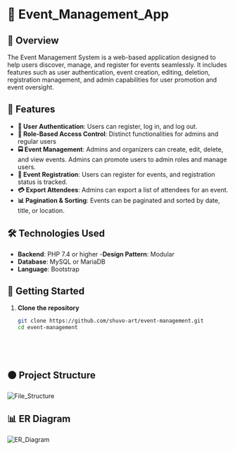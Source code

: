 # 🚌 Event_Management_App

## 🌟 Overview

The Event Management System is a web-based application designed to help users discover, manage, and register for events seamlessly. It includes features such as user authentication, event creation, editing, deletion, registration management, and admin capabilities for user promotion and event oversight.


## 🚀 Features

- **🔐 User Authentication**: Users can register, log in, and log out.
- **👥 Role-Based Access Control**: Distinct functionalities for admins and regular users
- **🚍 Event Management**: Admins and organizers can create, edit, delete, and view events. Admins can promote users to admin roles and manage users.
- **🎫 Event Registration**: Users can register for events, and registration status is tracked.
- **💳 Export Attendees**: Admins can export a list of attendees for an event.
- **📊 Pagination & Sorting**: Events can be paginated and sorted by date, title, or location.

## 🛠 Technologies Used

- **Backend**: PHP 7.4 or higher
-**Design Pattern**: Modular
- **Database**: MySQL or MariaDB
- **Language**: Bootstrap


## 🚀 Getting Started

1. **Clone the repository**

   ```bash
   git clone https://github.com/shuvo-art/event-management.git
   cd event-management



 
## 🟠 Project Structure
![File_Structure](/file_structure/File_Structure.png)

## 📊 ER Diagram
![ER_Diagram](/er_diagram/ER_Diagram.png)

